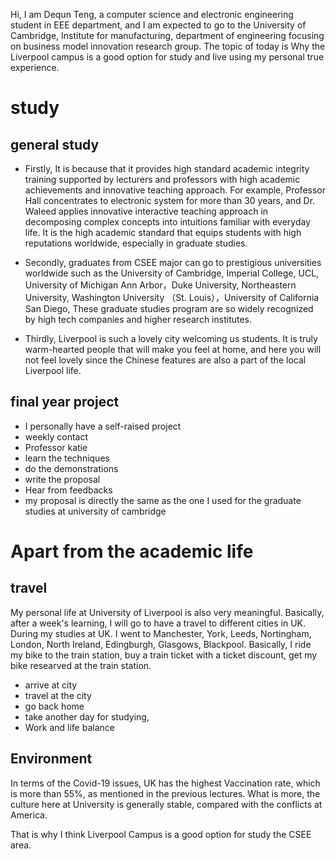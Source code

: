 
Hi, I am Dequn Teng, a computer science and electronic engineering student in EEE department, and I am expected to go to the University of Cambridge, Institute for manufacturing, department of engineering focusing on business model innovation research group. The topic of today is Why the Liverpool campus is a good option for study and live using my personal true experience.

# study

## general study

- Firstly, It is because that it provides high standard academic integrity training supported by lecturers and professors with high academic achievements and innovative teaching approach. For example, Professor Hall concentrates to electronic system for more than 30 years, and Dr. Waleed applies innovative interactive teaching approach in decomposing complex concepts into intuitions familiar with everyday life. It is the high academic standard that equips students with high reputations worldwide, especially in graduate studies.

- Secondly, graduates from CSEE major can go to prestigious universities worldwide such as the University of Cambridge, Imperial College, UCL, University of Michigan Ann Arbor，Duke University, Northeastern University, Washington University （St. Louis），University of California San Diego, These graduate studies program are so widely recognized by high tech companies and higher research institutes.

- Thirdly, Liverpool is such a lovely city welcoming us students. It is truly warm-hearted people that will make you feel at home, and here you will not feel lovely since the Chinese features are also a part of the local Liverpool life.

## final year project

- I personally have a self-raised project
- weekly contact
- Professor katie
- learn the techniques
- do the demonstrations
- write the proposal
- Hear from feedbacks
- my proposal is directly the same as the one I used for the graduate studies at university of cambridge

# Apart from the academic life

## travel

My personal life at University of Liverpool is also very meaningful. Basically, after a week's learning, I will go to have a travel to different cities in UK. During my studies at UK. I went to Manchester, York, Leeds, Nortingham, London, North Ireland, Edingburgh, Glasgows, Blackpool. Basically, I ride my bike to the train station, buy a train ticket with a ticket discount, get my bike researved at the train station. 

- arrive at city
- travel at the city
- go back home
- take another day for studying, 
- Work and life balance

## Environment

In terms of the Covid-19 issues, UK has the highest Vaccination rate, which is more than 55%, as mentioned in the previous lectures. What is more, the culture here at University is generally stable, compared with the conflicts at America. 



That is why I think Liverpool Campus is a good option for study the CSEE area.
